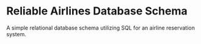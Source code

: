 # Reliable Airlines Database Schema

A simple relational database schema utilizing SQL for an airline reservation system.
